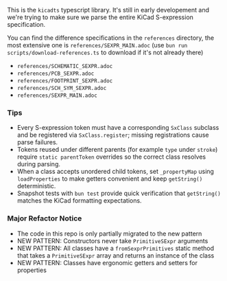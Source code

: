 This is the `kicadts` typescript library. It's still in early developement and
we're trying to make sure we parse the entire KiCad S-expression specification.

You can find the difference specifications in the `references` directory, the
most extensive one is `references/SEXPR_MAIN.adoc` (use `bun run scripts/download-references.ts` to download if it's not already there)

- `references/SCHEMATIC_SEXPR.adoc`
- `references/PCB_SEXPR.adoc`
- `references/FOOTPRINT_SEXPR.adoc`
- `references/SCH_SYM_SEXPR.adoc`
- `references/SEXPR_MAIN.adoc`

### Tips

- Every S-expression token must have a corresponding `SxClass` subclass and be registered via `SxClass.register`; missing registrations cause parse failures.
- Tokens reused under different parents (for example `type` under `stroke`) require `static parentToken` overrides so the correct class resolves during parsing.
- When a class accepts unordered child tokens, set `_propertyMap` using `loadProperties` to make getters convenient and keep `getString()` deterministic.
- Snapshot tests with `bun test` provide quick verification that `getString()` matches the KiCad formatting expectations.

### Major Refactor Notice

- The code in this repo is only partially migrated to the new pattern
- NEW PATTERN: Constructors never take `PrimitiveSExpr` arguments
- NEW PATTERN: All classes have a `fromSexprPrimitives` static method that takes a `PrimitiveSExpr` array and returns an instance of the class
- NEW PATTERN: Classes have ergonomic getters and setters for properties
